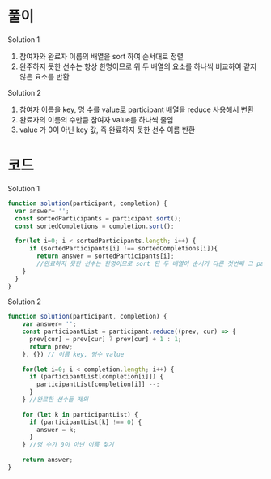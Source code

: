 # 풀이

Solution 1
1. 참여자와 완료자 이름의 배열을 sort 하여 순서대로 정렬
2. 완주하지 못한 선수는 항상 한명이므로 위 두 배열의 요소를 하나씩 비교하여 같지 않은 요소를 반환

Solution 2
1. 참여자 이름을 key, 명 수를 value로 participant 배열을 reduce 사용해서 변환
2. 완료자의 이름의 수만큼 참여자 value를 하나씩 줄임
3. value 가 0이 아닌 key 값, 즉 완료하지 못한 선수 이름 반환

# 코드

Solution 1
```js
function solution(participant, completion) {
  var answer= '';
  const sortedParticipants = participant.sort();
  const sortedCompletions = completion.sort();    
  
  for(let i=0; i < sortedParticipants.length; i++) {
      if (sortedParticipants[i] !== sortedCompletions[i]){
        return answer = sortedParticipants[i];
        //완료하지 못한 선수는 한명이므로 sort 된 두 배열이 순서가 다른 첫번째 그 participant가 답
    }
  }
}
```

Solution 2
```js
function solution(participant, completion) {
    var answer= '';
    const participantList = participant.reduce((prev, cur) => {
      prev[cur] = prev[cur] ? prev[cur] + 1 : 1;
      return prev;
    }, {}) // 이름 key, 명수 value
 
    for(let i=0; i < completion.length; i++) {
      if (participantList[completion[i]]) {
        participantList[completion[i]] --;
      }
    } //완료한 선수들 제외
    
    for (let k in participantList) {
      if (participantList[k] !== 0) {
        answer = k;
      }
    } //명 수가 0이 아닌 이름 찾기
    
    return answer;
}
```
